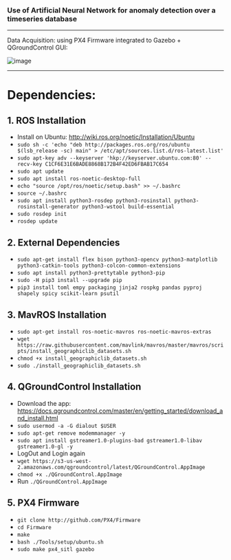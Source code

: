 ### Use of Artificial Neural Network for anomaly detection over a timeseries database

---

Data Acquisition: using PX4 Firmware integrated to Gazebo + QGroundControl GUI:

![image](https://user-images.githubusercontent.com/60454486/190869658-0f86a52b-d46d-407b-a1c0-7789630531a1.png)

---

# Dependencies:

## 1. ROS Installation

- Install on Ubuntu: http://wiki.ros.org/noetic/Installation/Ubuntu
- `sudo sh -c 'echo "deb http://packages.ros.org/ros/ubuntu $(lsb_release -sc) main" > /etc/apt/sources.list.d/ros-latest.list'`
- `sudo apt-key adv --keyserver 'hkp://keyserver.ubuntu.com:80' --recv-key C1CF6E31E6BADE8868B172B4F42ED6FBAB17C654`
- `sudo apt update`
- `sudo apt install ros-noetic-desktop-full`
- `echo "source /opt/ros/noetic/setup.bash" >> ~/.bashrc`
- `source ~/.bashrc`
- `sudo apt install python3-rosdep python3-rosinstall python3-rosinstall-generator python3-wstool build-essential`
- `sudo rosdep init`
- `rosdep update`

## 2. External Dependencies
- `sudo apt-get install flex bison python3-opencv python3-matplotlib python3-catkin-tools python3-colcon-common-extensions`
- `sudo apt install python3-prettytable python3-pip`
- `sudo -H pip3 install --upgrade pip`
- `pip3 install toml empy packaging jinja2 rospkg pandas pyproj shapely spicy scikit-learn psutil`

## 3. MavROS Installation
- `sudo apt-get install ros-noetic-mavros ros-noetic-mavros-extras`
- `wget https://raw.githubusercontent.com/mavlink/mavros/master/mavros/scripts/install_geographiclib_datasets.sh`
- `chmod +x install_geographiclib_datasets.sh`
- `sudo ./install_geographiclib_datasets.sh`

## 4. QGroundControl Installation
- Download the app: https://docs.qgroundcontrol.com/master/en/getting_started/download_and_install.html
- `sudo usermod -a -G dialout $USER`
- `sudo apt-get remove modemmanager -y`
- `sudo apt install gstreamer1.0-plugins-bad gstreamer1.0-libav gstreamer1.0-gl -y`
- LogOut and Login again
- `wget https://s3-us-west-2.amazonaws.com/qgroundcontrol/latest/QGroundControl.AppImage`
- `chmod +x ./QGroundControl.AppImage`
- Run `./QGroundControl.AppImage`

## 5. PX4 Firmware
- `git clone http://github.com/PX4/Firmware`
- `cd Firmware`
- `make`
- `bash ./Tools/setup/ubuntu.sh`
- `sudo make px4_sitl gazebo`

